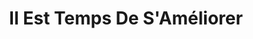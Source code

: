 ---
title: "Il Est Temps De S'Améliorer"
description: "Atteignez vos objectifs avec plus de rapidité, de facilité et de plaisir en vous associant à un professionnel comme Sebastian Assaf."
layout: "home"

cta_link: '#'
cta_text: Réservez un appel

# Hero Header Section

heading1: "Il Est Temps De S'Améliorer"
heading2: "Atteignez vos objectifs avec plus de rapidité, de facilité et de plaisir en vous associant à un professionnel comme Sebastian Assaf."
hero_alt: "Sebastian Assaf sur son téléphone répondant aux clients"

#About Section
about_alt: Sebastian Assaf à l'extérieur pour courir et tirer le meilleur parti de sa santé
about_heading: À Propos De Seb
about_1: Seb comprend de première main le défi d'équilibrer les affaires et la santé.
about_2_heading: Les Affaires
about_2_text: Seb a été exposé à l'entrepreneuriat dès son plus jeune âge. Ayant grandi autour du restaurant de son père, Seb a appris très tôt à valoriser l'honnêteté, la confiance et l'importance d'une bonne communication dans les affaires. Ces compétences fondamentales l'ont aidé à se lancer dans le monde des affaires où il a continué à développer ses diverses compétences en marketing et en affaires. Il est particulièrement compétent dans toutes les facettes du marketing en ligne. Avec plus de dix ans d’expérience, Seb a pour mission de partager sa riche expérience marketing avec des personnes comme vous, en soutenant votre vision de développement de votre entreprise et en vous aidant à concevoir des stratégies marketing réussies.
about_3_heading: Santé
about_3_text: La vie était bien remplie et les affaires étaient bonnes, mais Seb a vite appris que la vie est plus que des affaires. Après qu'une maladie soudaine ait interrompu sa vie, il a été obligé d'accepter l'importance d'une vie équilibrée. Lorsqu'il a découvert le bien-être naturel et expérimenté la guérison grâce à une bonne nutrition, aux huiles essentielles et au yoga, Seb savait qu'il voulait partager sa transformation avec les autres. En plus d'offrir des consultations marketing, Seb enseigne le yoga et propose des consultations bien-être pour vous aider à atteindre une vie plus saine et équilibrée.

# Marketing Section
marketing_alt: Image d'un tableau blanc utilisé pour la planification des stratégies marketing
service1: Le Marketing Numérique
service1_text: En affaires, il est facile d'être tellement submergé par la gestion qu'on perd de vue nps objectifs marketing. Lorsqu'il s'agit de générer de nouveaux clients et des ventes pour votre entreprise en ligne, la richesse de l'expérience et des connaissances de Sebastian en marketing numérique vous aidera à trouver les petites charnières qui ouvrent de grandes portes, et sa connexion à un réseau de contacts très précieux vous aidera à y parvenir. un avantage supplémentaire sur vos concurrents. <br> <br> Réservez un appel dès maintenant pour commencer à planifier et atteindre les objectifs de marketing numérique de votre entreprise!

# Health & Well-being Section 
health_alt: Lotus représentant l'épanouissement de l'esprit et du corp
service2: Santé et Bien-Être
service2_text: "Êtes-vous prêt à prendre en charge votre bien-être physique, mental et émotionnel? Un vieux proverbe zen dit: 'Vous devriez vous asseoir en méditation pendant vingt minutes chaque jour - à moins que vous ne soyez trop occupé; alors vous devriez vous asseoir pendant une heure.' ... Il n'y a pas de meilleur moment que le présent pour commencer à méditer, bouger votre votre corps et transformer vos habitudes de santé. <br> <br> Réservez un appel dès maintenant pour découvrir comment réduire le stress, augmenter votre énergie et vous sentir mieux que jamais!"

# Coaching & Consulting Seection
coaching_alt: Seb Assaf s'appuyant sur un morceau de papier pour suivre les buts et objectifs
service3: Coaching et Service Conseil
service3_text: Avez-vous des difficultés avec la clarté, la direction et la responsabilité en ce qui concerne vos objectifs? Aucune des personnes qui réussissent dans le monde ne travaille seule. Tous ont des coachs, des consultants ou des mentors qui les aident à surmonter les obstacles à leur prochaine étape. En travaillant avec Sebastian, vous aurez un coéquipier dédié à votre succès. <br> <br> Réservez un appel dès maintenant pour découvrir comment vous pouvez travailler ensemble pour être clair sur vos objectifs et faire un bond en avant!

# Contact Section
contact_heading: Écrivez-moi!
contact_subheading: Vous avez des questions ou un simple besoin de me joindre?<br> Écrivez-moi ci-dessous et je vous répondrai rapidement.
---